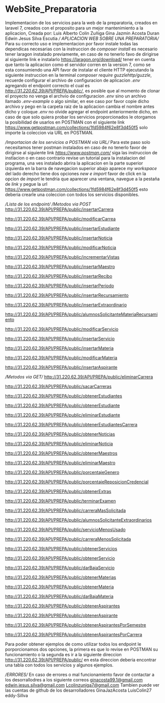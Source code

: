 # WebSite_Preparatoria
Implementacion de los servicios para la web de la preparatoria, creados en laravel 7, creados con el proposito para un mejor mantenimiento a la aplicacion,
Creada por: 
Luis Alberto Colin Zuñiga
Gina Jazmin Acosta Duran
Edwin Jesus Silva Escutia 
*/ APLICACION WEB SOBRE UNA PREPARATORIA/*
Para su correcto uso e implementacion por favor instale todas las dependicas necesarias con la instruccion de *composer install* es necesario tener laragon instalado previamente,
en caso de no tenerlo favo de dirigirse al siguiente link e instalarlo https://laragon.org/download/ tener en cuenta que tanto la aplicacion como el servidor corren en la version 7,
como se esta consumiendo una API favor de instalar el cliente HTTP ejecutando la siguiente instruccion en la terminal *composer require guzzlehttp/guzzle*,
recuerde configurar el archivo de configuracion de aplicacion *.env* agregando el endpoint correcto el cual es *http://31.220.62.39/API/PREPA/public/*,
es posible que al momento de clonar el proyecto no venga el archvio de configuracion *.env* sino un archivo llamado *.env-example* o algo similar, en ese caso por favor 
copie dicho archivo y pego en la carpeta raiz de la aplicacion cambia el nombre antes dicho y coloque *.env* no olvide agregar el endpoint anteriormente dicho,
en caso de que solo quiera probar los servicios proporcionados le otorgamos la posibilidad de usarlos en POSTMAN con el siguiente link https://www.getpostman.com/collections/1fd5984f62e8f3d450f5
solo importe la coleccion via URL en POSTMAN.

*/Importacion de los servicios a POSTMAN via URL/*
Para este paso solo necesitamos tener postman instalados en caso de no tenerlo favor de dirigirse al siguiente link *https://www.postman.com/* siga las instruccion de instlacion o
en caso contrario revise un tutorial para la instalacion del programa, una ves instalado abrira la aplicacion en la parte superior izquierda en la barra de navegacion superior abajo
aparece *my workspace* del lado derecho tiene dos opciones *new e import* favor de click en la opcion de *import* le tendria que aparecer una ventana, navegue a la pestaña de *link*
y pegue la url https://www.getpostman.com/collections/1fd5984f62e8f3d450f5 esto deberia crearle una coleccion con todos los servicios disponibles.

*/Lista de los endpoint/*
*/Metodos via POST*
http://31.220.62.39/API/PREPA/public/insertarCarrera

http://31.220.62.39/API/PREPA/public/modificarCarrea

http://31.220.62.39/API/PREPA/public/insertarEstudiante

http://31.220.62.39/API/PREPA/public/insertarNoticia

http://31.220.62.39/API/PREPA/public/modificarNoticia

http://31.220.62.39/API/PREPA/public/incrementarVistas

http://31.220.62.39/API/PREPA/public/insertarMaestro

http://31.220.62.39/API/PREPA/public/insertarRecibo

http://31.220.62.39/API/PREPA/public/insertarPeriodo

http://31.220.62.39/API/PREPA/public/insertarRecursamiento

http://31.220.62.39/API/PREPA/public/insertarExtraordinario

http://31.220.62.39/API/PREPA/public/alumnosSolicitanteMateriaRecursamiento

http://31.220.62.39/API/PREPA/public/modificarServicio

http://31.220.62.39/API/PREPA/public/insertarServicio

http://31.220.62.39/API/PREPA/public/insertarMateria

http://31.220.62.39/API/PREPA/public/modificarMateria

http://31.220.62.39/API/PREPA/public/insertarAspirante

*/Metodos via GET/*
http://31.220.62.39/API/PREPA/public/eliminarCarrera

http://31.220.62.39/API/PREPA/public/sacarCarreras

http://31.220.62.39/API/PREPA/public/obtenerEstudiantes

http://31.220.62.39/API/PREPA/public/obtenerEstudiante

http://31.220.62.39/API/PREPA/public/eliminarEstudiante

http://31.220.62.39/API/PREPA/public/obtenerEstudiantesCarrera

http://31.220.62.39/API/PREPA/public/obtenerNoticias

http://31.220.62.39/API/PREPA/public/eliminarNoticia

http://31.220.62.39/API/PREPA/public/obtenerMaestros

http://31.220.62.39/API/PREPA/public/eliminarMaestro

http://31.220.62.39/API/PREPA/public/porcentajeGenero

http://31.220.62.39/API/PREPA/public/porcentajeReposicionCredencial

http://31.220.62.39/API/PREPA/public/obtenerExtras

http://31.220.62.39/API/PREPA/public/terminarExamen

http://31.220.62.39/API/PREPA/public/carreraMasSolicitada

http://31.220.62.39/API/PREPA/public/alumnosSolicitanteExtraordinarios

http://31.220.62.39/API/PREPA/public/servicioMenosUsado

http://31.220.62.39/API/PREPA/public/carreraMenosSolicitada

http://31.220.62.39/API/PREPA/public/obtenerServicios

http://31.220.62.39/API/PREPA/public/obtenerServicio

http://31.220.62.39/API/PREPA/public/darBajaServicio

http://31.220.62.39/API/PREPA/public/obtenerMaterias

http://31.220.62.39/API/PREPA/public/obtenerMateria

http://31.220.62.39/API/PREPA/public/darBajaMateria

http://31.220.62.39/API/PREPA/public/obtenerAspirantes

http://31.220.62.39/API/PREPA/public/obtenerAspirante

http://31.220.62.39/API/PREPA/public/obtenerAspirantesPorSemestre

http://31.220.62.39/API/PREPA/public/obtenerAspirantesPorCarrera

Para poder obtener ejemplos de como utilizar todos los endpoint le porporcionamos dos opciones, la primera es que lo revise en POSTMAN su funcionamiento o la segunda es
ir a la siguiente direccion http://31.220.62.39/API/PREPA/public/ en esta direccion deberia encontrar una tabla con todos los servicios y algunos ejemplos.

*/ERRORES/*
En caso de errores o mal funcionamiento favor de contactar a los desorrallodres a los siguiente correos
ginacosta99.1@gmail.com 
edwin.jesus.silva@gmail.com
Lcolinzuniga7@gmail.com
Tambien puede ver las cuentas de github de los desarrolladores
GinaJazAcosta
LuisColin27
eddy-Sillva


